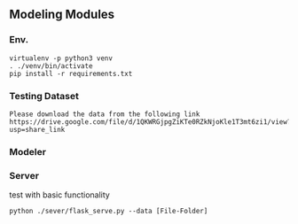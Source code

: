 ## Modeling Modules

### Env.
```
virtualenv -p python3 venv
. ./venv/bin/activate
pip install -r requirements.txt
```

### Testing Dataset
```
Please download the data from the following link
https://drive.google.com/file/d/1QKWRGjpgZiKTe0RZkNjoKle1T3mt6zi1/view?usp=share_link
```

### Modeler

### Server
test with basic functionality
```
python ./sever/flask_serve.py --data [File-Folder]
```
